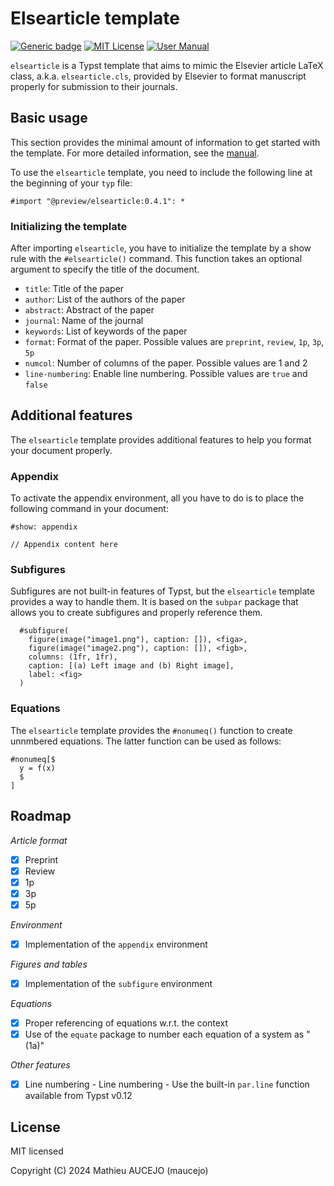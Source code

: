 # Elsearticle template

[![Generic badge](https://img.shields.io/badge/Version-0.4.1-cornflowerblue.svg)]()
[![MIT License](https://img.shields.io/badge/License-MIT-forestgreen)](https://github.com/maucejo/elsearticle/blob/main/LICENSE)
[![User Manual](https://img.shields.io/badge/doc-.pdf-mediumpurple)](https://github.com/maucejo/elsearticle/blob/main/docs/manual.pdf)

`elsearticle` is a Typst template that aims to mimic the Elsevier article LaTeX class, a.k.a. `elsearticle.cls`, provided by Elsevier to format manuscript properly for submission to their journals.

## Basic usage

This section provides the minimal amount of information to get started with the template. For more detailed information, see the [manual](https://github.com/maucejo/elsearticle/blob/main/docs/manual.pdf).

To use the `elsearticle` template, you need to include the following line at the beginning of your `typ` file:

```typ
#import "@preview/elsearticle:0.4.1": *
```

### Initializing the template

After importing `elsearticle`, you have to initialize the template by a show rule with the `#elsearticle()` command. This function takes an optional argument to specify the title of the document.

* `title`: Title of the paper
* `author`: List of the authors of the paper
* `abstract`: Abstract of the paper
* `journal`: Name of the journal
* `keywords`: List of keywords of the paper
* `format`: Format of the paper. Possible values are `preprint`, `review`, `1p`, `3p`, `5p`
* `numcol`: Number of columns of the paper. Possible values are 1 and 2
* `line-numbering`: Enable line numbering. Possible values are `true` and `false`

## Additional features

The `elsearticle` template provides additional features to help you format your document properly.

### Appendix

To activate the appendix environment, all you have to do is to place the following command in your document:
```typ
#show: appendix

// Appendix content here
```

### Subfigures

Subfigures are not built-in features of Typst, but the `elsearticle` template provides a way to handle them. It is based on the `subpar` package that allows you to create subfigures and properly reference them.

```typ
  #subfigure(
    figure(image("image1.png"), caption: []), <figa>,
    figure(image("image2.png"), caption: []), <figb>,
    columns: (1fr, 1fr),
    caption: [(a) Left image and (b) Right image],
    label: <fig>
  )
```

### Equations

The `elsearticle` template provides the `#nonumeq()` function to create unnmbered equations. The latter function can be used as follows:
```typ
#nonumeq[$
  y = f(x)
  $
]
```

## Roadmap

*Article format*

- [x] Preprint
- [x] Review
- [x] 1p
- [x] 3p
- [x] 5p

*Environment*

- [x] Implementation of the `appendix` environment

*Figures and tables*

- [x] Implementation of the `subfigure` environment

*Equations*

- [x] Proper referencing of equations w.r.t. the context
- [x] Use of the `equate` package to number each equation of a system as "(1a)"

*Other features*

- [x] Line numbering - Line numbering - Use the built-in `par.line` function available from Typst v0.12

## License
MIT licensed

Copyright (C) 2024 Mathieu AUCEJO (maucejo)